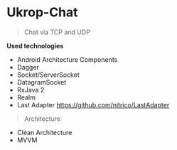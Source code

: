 # Ukrop-Chat

> Chat via TCP and UDP

**Used technologies**

- Android Architecture Components
- Dagger
- Socket/ServerSocket
- DatagramSocket
- RxJava 2
- Realm
- Last Adapter https://github.com/nitrico/LastAdapter

> Architecture

- Clean Architecture
- MVVM
